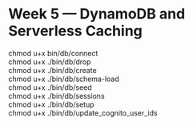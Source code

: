 # Week 5 — DynamoDB and Serverless Caching


chmod u+x bin/db/connect \
chmod u+x ./bin/db/drop \
chmod u+x ./bin/db/create \
chmod u+x ./bin/db/schema-load \
chmod u+x ./bin/db/seed \
chmod u+x ./bin/db/sessions \
chmod u+x ./bin/db/setup \
chmod u+x ./bin/db/update_cognito_user_ids